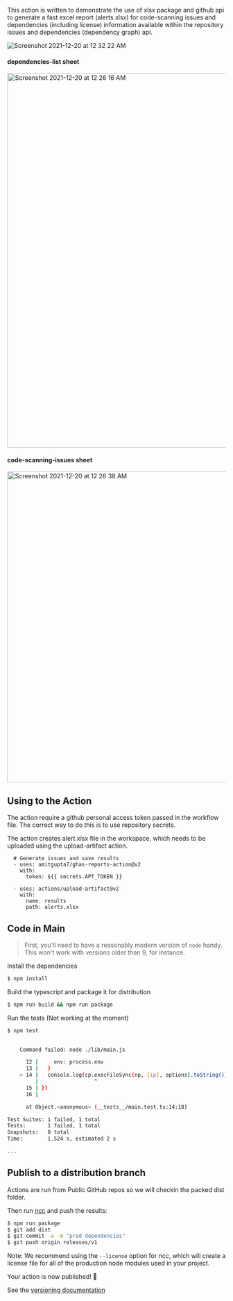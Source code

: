 
This action is written to demonstrate the use of xlsx package and github api to generate a fast excel report (alerts.xlsx) for code-scanning issues and dependencies  (including license) information available within the repository issues and dependencies (dependency graph) api.

![Screenshot 2021-12-20 at 12 32 22 AM](https://user-images.githubusercontent.com/23517709/146687440-20259d95-3a6a-4d03-8cf0-4fb401414b41.png)

#### dependencies-list sheet
<img width="863" alt="Screenshot 2021-12-20 at 12 26 16 AM" src="https://user-images.githubusercontent.com/23517709/146687357-062d7710-d33a-4987-9974-0c0c3a364602.png">

#### code-scanning-issues sheet
<img width="717" alt="Screenshot 2021-12-20 at 12 26 38 AM" src="https://user-images.githubusercontent.com/23517709/146687360-b04a651f-6e06-4b40-8b0a-d436e50c68b4.png">


## Using to the Action

The action require a github personal access token passed in the workflow file. The correct way to do this is to use repository secrets.

The action creates alert.xlsx file in the workspace, which needs to be uploaded using the upload-artifact action.

      # Generate issues and save results
      - uses: amitgupta7/ghas-reports-action@v2
        with:
          token: ${{ secrets.APT_TOKEN }}

      - uses: actions/upload-artifact@v2
        with:
          name: results
          path: alerts.xlsx          

## Code in Main

> First, you'll need to have a reasonably modern version of `node` handy. This won't work with versions older than 9, for instance.

Install the dependencies  
```bash
$ npm install
```

Build the typescript and package it for distribution
```bash
$ npm run build && npm run package
```

Run the tests (Not working at the moment)
```bash
$ npm test

 
    Command failed: node ./lib/main.js

      12 |     env: process.env
      13 |   }
    > 14 |   console.log(cp.execFileSync(np, [ip], options).toString())
         |                  ^
      15 | })
      16 |

      at Object.<anonymous> (__tests__/main.test.ts:14:18)

Test Suites: 1 failed, 1 total
Tests:       1 failed, 1 total
Snapshots:   0 total
Time:        1.524 s, estimated 2 s

...
```

## Publish to a distribution branch

Actions are run from Public GitHub repos so we will checkin the packed dist folder. 

Then run [ncc](https://github.com/zeit/ncc) and push the results:
```bash
$ npm run package
$ git add dist
$ git commit -a -m "prod dependencies"
$ git push origin releases/v1
```

Note: We recommend using the `--license` option for ncc, which will create a license file for all of the production node modules used in your project.

Your action is now published! :rocket: 

See the [versioning documentation](https://github.com/actions/toolkit/blob/master/docs/action-versioning.md)
